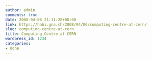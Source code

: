```yaml
---
author: admin
comments: true
date: 2008-04-06 21:11:28+00:00
link: https://habi.gna.ch/2008/04/06/computing-centre-at-cern/
slug: computing-centre-at-cern
title: Computing Centre at CERN
wordpress_id: 1234
categories:
- none
---
```



